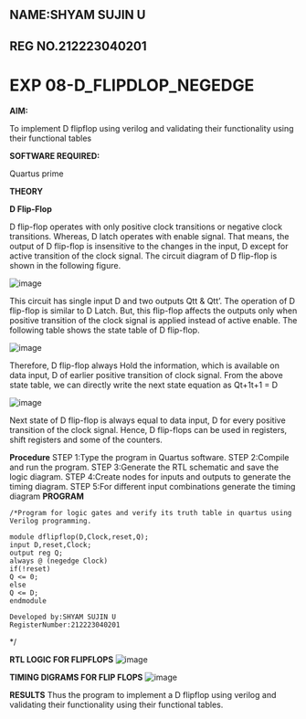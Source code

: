 ## NAME:SHYAM SUJIN U
## REG NO.212223040201

# EXP 08-D_FLIPDLOP_NEGEDGE

**AIM:**

To implement  D flipflop using verilog and validating their functionality using their functional tables

**SOFTWARE REQUIRED:**

Quartus prime

**THEORY**

**D Flip-Flop**

D flip-flop operates with only positive clock transitions or negative clock transitions. Whereas, D latch operates with enable signal. That means, the output of D flip-flop is insensitive to the changes in the input, D except for active transition of the clock signal. The circuit diagram of D flip-flop is shown in the following figure.

![image](https://github.com/naavaneetha/D-FLIPDLOP-NEGEDGE/assets/154305477/48c81fe8-bc3f-40e7-95e2-519fc155ad51)

This circuit has single input D and two outputs Qtt & Qtt’. The operation of D flip-flop is similar to D Latch. But, this flip-flop affects the outputs only when positive transition of the clock signal is applied instead of active enable. The following table shows the state table of D flip-flop.

![image](https://github.com/naavaneetha/D-FLIPDLOP-NEGEDGE/assets/154305477/e5f3fda7-68ec-4a3a-a0a4-cf6f9cc4ab55)

Therefore, D flip-flop always Hold the information, which is available on data input, D of earlier positive transition of clock signal. From the above state table, we can directly write the next state equation as Qt+1t+1 = D

![image](https://github.com/naavaneetha/D-FLIPDLOP-NEGEDGE/assets/154305477/8592c0d8-2917-4142-91b9-d6c30dd891d2)

Next state of D flip-flop is always equal to data input, D for every positive transition of the clock signal. Hence, D flip-flops can be used in registers, shift registers and some of the counters.

**Procedure**
STEP 1:Type the program in Quartus software.
STEP 2:Compile and run the program.
STEP 3:Generate the RTL schematic and save the logic diagram.
STEP 4:Create nodes for inputs and outputs to generate the timing diagram.
STEP 5:For different input combinations generate the timing diagram
**PROGRAM**
```
/*Program for logic gates and verify its truth table in quartus using Verilog programming.

module dflipflop(D,Clock,reset,Q);
input D,reset,Clock;
output reg Q;
always @ (negedge Clock)
if(!reset)
Q <= 0;
else
Q <= D;
endmodule

Developed by:SHYAM SUJIN U
RegisterNumber:212223040201
```
*/

**RTL LOGIC FOR FLIPFLOPS**
![image](https://github.com/Shyamsujin/D-FLIPDLOP-NEGEDGE/assets/144870449/c5a942fb-cec9-4e4d-8348-29d5eb5097ad)

**TIMING DIGRAMS FOR FLIP FLOPS**
![image](https://github.com/Shyamsujin/D-FLIPDLOP-NEGEDGE/assets/144870449/94fd2b1b-2011-4fce-9359-6719bb33ba30)


**RESULTS**
Thus the program to implement a D flipflop using verilog and validating their functionality using their functional tables.
